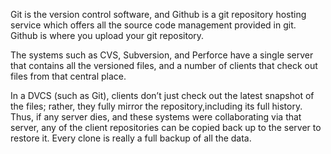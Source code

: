 <!-- Git is not Github.  -->

Git is the version control software, and Github is a git repository hosting service which offers all the source code management provided in git. Github is where you upload your git repository.

<!-- Centralized Version Controlling -->

The systems such as CVS, Subversion, and Perforce have a single server that contains all the versioned files, and a number of clients that check out files from that central place.

<!-- Distributed Version Controlling -->

In a DVCS (such as Git), clients don’t just check out the latest snapshot of the files; rather, they fully mirror the repository,including its full history. Thus, if any server dies, and these systems were collaborating via that server, any of the client repositories can be copied back up to the server to restore it. Every clone is really a full backup of all the data.
